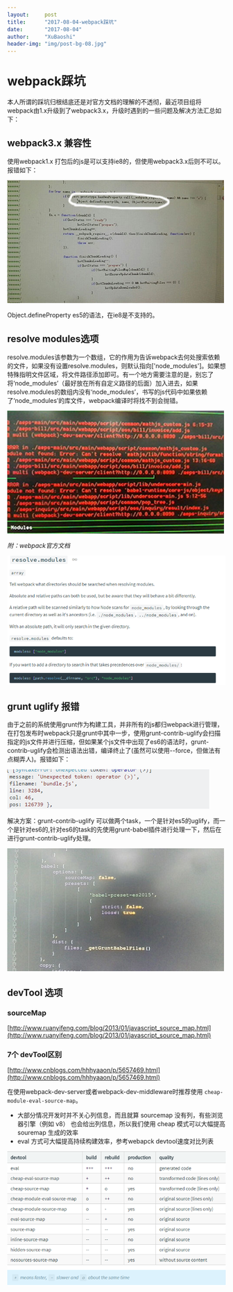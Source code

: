 ```yaml
---
layout:     post
title:      "2017-08-04-webpack踩坑"
date:       "2017-08-04"
author:     "XuBaoshi"
header-img: "img/post-bg-08.jpg"
---
```

# webpack踩坑 #
本人所谓的踩坑归根结底还是对官方文档的理解的不透彻，最近项目组将webpack由1.x升级到了webpack3.x，升级时遇到的一些问题及解决方法汇总如下：

## webpack3.x 兼容性 ##
使用webpack1.x 打包后的js是可以支持ie8的，但使用webpack3.x后则不可以。报错如下：

![/img/webpack-pit/ie8.jpg](/img/webpack-pit/ie8.jpg)

Object.defineProperty es5的语法，在ie8是不支持的。

## resolve modules选项 ##

resolve.modules该参数为一个数组，它的作用为告诉webpack去何处搜索依赖的文件，如果没有设置resolve.modules，则默认指向['node_modules']。如果想特殊指明文件区域，将文件路径添加即可。有一个地方需要注意的是，别忘了将‘node_modules’（最好放在所有自定义路径的后面）加入进去，如果resolve.modules的数组内没有‘node_modules’，书写的js代码中如果依赖了‘node_modules’的库文件，webpack编译时将找不到会抛错。

![/img/webpack-pit/resolve-module1.jpg](/img/webpack-pit/resolve-module1.jpg)<br/>

*附：webpack官方文档*<br/>

![/img/webpack-pit/resolve-modules2.PNG](/img/webpack-pit/resolve-modules2.PNG)

## grunt uglify 报错 ##
由于之前的系统使用grunt作为构建工具，并非所有的js都归webpack进行管理，在打包发布时webpack只是grunt中其中一步，使用grunt-contrib-uglify会扫描指定的js文件并进行压缩，但如果某个js文件中出现了es6的语法时，grunt-contrib-uglify会检测出语法出错，编译终止了(虽然可以使用--force，但做法有点糊弄人)。报错如下：<br/>

![/img/webpack-pit/grunt-uglify1.PNG](/img/webpack-pit/grunt-uglify1.PNG)

解决方案：grunt-contrib-uglify 可以做两个task，一个是针对es5的uglify，而一个是针对es6的,针对es6的task的先使用grunt-babel插件进行处理一下，然后在进行grunt-contrib-uglify处理。

![/img/webpack-pit/grunt-uglify2.jpg](/img/webpack-pit/grunt-uglify2.jpg)

## devTool 选项 ##
### sourceMap ###
[http://www.ruanyifeng.com/blog/2013/01/javascript_source_map.html](http://www.ruanyifeng.com/blog/2013/01/javascript_source_map.html)
### 7个 devTool区别 ###
[http://www.cnblogs.com/hhhyaaon/p/5657469.html](http://www.cnblogs.com/hhhyaaon/p/5657469.html)

在使用webpack-dev-server或者webpack-dev-middleware时推荐使用 `cheap-module-eval-source-map`。
* 大部分情况开发时并不关心列信息，而且就算 sourcemap 没有列，有些浏览器引擎（例如 v8） 也会给出列信息，所以我们使用 cheap 模式可以大幅提高 souremap 生成的效率
* eval 方式可大幅提高持续构建效率，参考webapck devtool速度对比列表 

![/img/webpack-pit/devtool.PNG](/img/webpack-pit/devtool.PNG)





